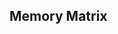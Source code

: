 ## **Memory Matrix**

<!--

// UNDO
double click undo (toggle 'click')
enabled-disabled in settings
dataset.attribute
.removeAttribute('data-attribute');

// flex gap

// Modal 'Settings'
data-attributes 
data-атрибуты
позволяют добавить на элемент специальные кастомные значения, которые не должны обрабатываться браузером
data-custom_name="value"
dataset.custom_name - получение значения
https://www.sitepoint.com/how-why-use-html5-custom-data-attributes/
;(() => {
    const menuBtnRef = document.querySelector("[data-menu-button]")
    const mobileMenuRef = document.querySelector("[data-menu]")
    menuBtnRef.addEventListener("click", () => {
        const expanded = menuBtnRef.getAttribute("aria-expanded") === "true" || false
        menuBtnRef.classList.toggle("is-open")
        menuBtnRef.setAttribute("aria-expanded", !expanded)
        mobileMenuRef.classList.toggle("is-open")
    })
})()

// Settings
Difficulty: hard 400ms; medium 600ms; easy 800ms;
Cursor: anti-cheat;
Color:  random (default)
Size:   small 40x40 8 20
        medium 50x50 10 25
        large 60x60 12 20
Theme:  default light, dark, cyber

// Client Storage:
localStorage.setItem('settings', JSON.stringify(object));
localStorage.clear();
save level
save theme
save quad color

// Alternative field:
random field rotate 90 (3x8 or 8x3)
object properties enable-disable and true-false
game.rotate: {enable, true}

// Extra levels
more than 20
enabled-disabled in settings

Choose level and click on the Start Game button to start!

// Drop Menu https://www.youtube.com/watch?v=bC6vOWWNoas

-->
